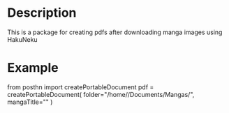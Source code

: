 # Description
This is a package for creating pdfs after downloading manga images using HakuNeku

# Example
from posthn import createPortableDocument
pdf = createPortableDocument(
    folder="/home/<user>/Documents/Mangas/<manga>",
    mangaTitle="<manga>"
)